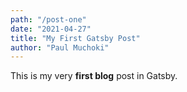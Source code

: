 ```yaml
---
path: "/post-one"
date: "2021-04-27"
title: "My First Gatsby Post"
author: "Paul Muchoki"
---
```


This is my very **first blog** post in Gatsby.